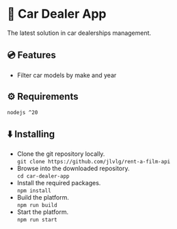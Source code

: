 # 🚗 Car Dealer App

The latest solution in car dealerships management.

## 💿 Features

* Filter car models by make and year

## ⚙️ Requirements

```
nodejs ^20
```

## ⬇️ Installing
* Clone the git repository locally.  
`git clone https://github.com/jlvlg/rent-a-film-api`
* Browse into the downloaded repository.  
`cd car-dealer-app`
* Install the required packages.  
`npm install`
* Build the platform.  
`npm run build`
* Start the platform.  
`npm run start`
